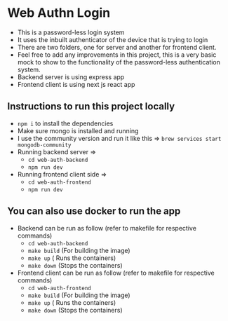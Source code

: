 # Web Authn Login
- This is a password-less login system
- It uses the inbuilt authenticator of the device that is trying to login
- There are two folders, one for server and another for frontend client.
- Feel free to add any improvements in this project, this is a very basic mock to show to the functionality of the password-less authentication system.
- Backend server is using express app
- Frontend client is using next js react app


## Instructions to run this project locally
- `npm i` to install the dependencies
- Make sure mongo is installed and running
- I use the community version and run it like this => `brew services start mongodb-community`
- Running backend server =>
  - `cd web-auth-backend`
  - `npm run dev`
- Running frontend client side =>
  - `cd web-auth-frontend`
  - `npm run dev`

## You can also use docker to run the app

- Backend can be run as follow (refer to makefile for respective commands)
  - `cd web-auth-backend`
  - `make build` (For building the image)
  - `make up` ( Runs the containers)
  - `make down` (Stops the containers)
- Frontend client can be run as follow (refer to makefile for respective commands)
  - `cd web-auth-frontend`
  - `make build` (For building the image)
  - `make up` ( Runs the containers)
  - `make down` (Stops the containers)
